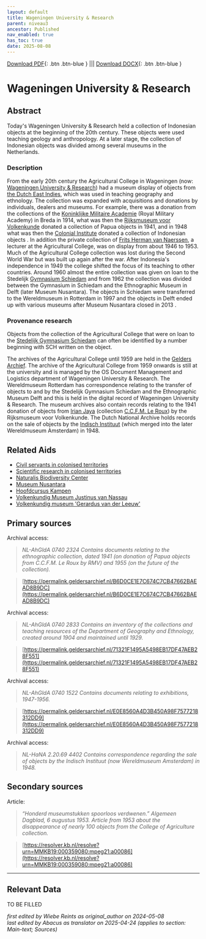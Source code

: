 ```yaml
---
layout: default
title: Wageningen University & Research
parent: niveau3
ancestor: Published
nav_enabled: true
has_toc: true
date: 2025-08-08
--- 
```



[Download PDF](https://raw.githubusercontent.com/colonial-heritage/research-guides-dev/refs/heads/main/EXPORTS/published/PDF/niveau3/English/WageningenUniversity.pdf){: .btn .btn-blue } |||    [Download DOCX](https://raw.githubusercontent.com/colonial-heritage/research-guides-dev/refs/heads/main/EXPORTS/published/DOCX/niveau3/English/WageningenUniversity.docx){: .btn .btn-blue }


# Wageningen University & Research


## Abstract

Today's Wageningen University & Research held a collection of Indonesian objects at the beginning of the 20th century. These objects were used teaching geology and anthropology. At a later stage, the collection of Indonesian objects was divided among several museums in the Netherlands.

### Description

From the early 20th century the Agricultural College in Wageningen (now: [Wageningen University & Research](https://www.wikidata.org/entity/Q422208)) had a museum display of objects from [the Dutch East Indies](https://sws.geonames.org/1643084), which was used in teaching geography and ethnology. The collection was expanded with acquisitions and donations by individuals, dealers and museums. For example, there was a donation from the collections of the [Koninklijke Militaire Academie](https://www.wikidata.org/entity/Q934782) (Royal Military Academy) in Breda in 1914, what was then the [Rijksmuseum voor Volkenkunde](https://www.wikidata.org/entity/Q17339437) donated a collection of Papua objects in 1941, and in 1948 what was then the [Colonial Institute](https://www.wikidata.org/entity/Q20967233) donated a collection of Indonesian objects . In addition the private collection of [Frits Herman van Naerssen](https://www.wikidata.org/entity/Q107598638), a lecturer at the Agricultural College, was on display from about 1946 to 1953. Much of the Agricultural College collection was lost during the Second World War but was built up again after the war. After Indonesia's independence in 1949 the college shifted the focus of its teaching to other countries. Around 1960 almost the entire collection was given on loan to the Stedelijk [Gymnasium Schiedam](https://www.wikidata.org/entity/Q2103808) and from 1962 the collection was divided between the Gymnasium in Schiedam and the Ethnographic Museum in Delft (later Museum Nusantara). The objects in Schiedam were transferred to the Wereldmuseum in Rotterdam in 1997 and the objects in Delft ended up with various museums after Museum Nusantara closed in 2013 .

### Provenance research

Objects from the collection of the Agricultural College that were on loan to the [Stedelijk Gymnasium Schiedam](https://www.wikidata.org/entity/Q2103808) can often be identified by a number beginning with SCH written on the object.

The archives of the Agricultural College until 1959 are held in the [Gelders Archief](https://permalink.geldersarchief.nl/7DF7829E889B4A8088B7051654B54E0A). The archive of the Agricultural College from 1959 onwards is still at the university and is managed by the OS Document Management and Logistics department of Wageningen University & Research. The Wereldmuseum Rotterdam has correspondence relating to the transfer of objects to and by the Stedelijk Gymnasium Schiedam and the Ethnographic Museum Delft and this is held in the digital record of Wageningen University & Research. The museum archives also contain records relating to the 1941 donation of objects from [Irian Jaya](https://sws.geonames.org/1996549) (collection [C.C.F.M. Le Roux](https://www.wikidata.org/entity/Q2605804)) by the Rijksmuseum voor Volkenkunde. The Dutch National Archive holds records on the sale of objects by the [Indisch Instituut](https://www.wikidata.org/entity/Q1796182) (which merged into the later Wereldmuseum Amsterdam) in 1948.


## Related Aids

 - [Civil servants in colonised territories](niveau2/English/CivilServants_20240316.yml)  
 - [Scientific research in colonised territories](niveau2/English/Science_20240821.yml)  
 - [Naturalis Biodiversity Center](niveau3/English/Naturalis_20270710.yml)  
 - [Museum Nusantara](niveau3/English/MNusantara_20250225.yml)  
 - [Hoofdcursus Kampen](niveau3/English/HoofdcursusKampen_20250513.yml)  
 - [Volkenkundig Museum Justinus van Nassau](niveau3/English/JustinusNassau_20250513.yml)  
 - [Volkenkundig museum 'Gerardus van der Leeuw'](niveau3/English/GerardusLeeuw_20250602.yml)  

## Primary sources

Archival access:
  > *NL-AhGldA 0740  2324*
  > _Contains documents relating to the ethnographic collection, dated 1941 (on donation of Papua objects from C.C.F.M. Le Roux by RMV) and 1955 (on the future of the collection)._  

  > [https://permalink.geldersarchief.nl/B6D0CE1E7C674C7CB47662BAEAD8B9DC](https://permalink.geldersarchief.nl/B6D0CE1E7C674C7CB47662BAEAD8B9DC)

Archival access:
  > *NL-AhGldA 0740  2833*
  > _Contains an inventory of the collections and teaching resources of the Department of Geography and Ethnology, created around 1904 and maintained until 1929._  

  > [https://permalink.geldersarchief.nl/71321F1495A5498EB17DF47AEB28F551](https://permalink.geldersarchief.nl/71321F1495A5498EB17DF47AEB28F551)

Archival access:
  > *NL-AhGldA 0740 1522*
  > _Contains documents relating to exhibitions, 1947-1956._  

  > [https://permalink.geldersarchief.nl/E0E8560A4D3B450A98F7577218312DD9](https://permalink.geldersarchief.nl/E0E8560A4D3B450A98F7577218312DD9)

Archival access:
  > *NL-HaNA  2.20.69 4402*
  > _Contains correspondence regarding the sale of objects by the Indisch Instituut (now Wereldmuseum Amsterdam) in 1948._  

  > 

## Secondary sources

Article:
  > *“Honderd museumstukken spoorloos verdwenen.” Algemeen Dagblad, 6 augustus 1953.*
  > _Article from 1953 about the disappearance of nearly 100 objects from the College of Agriculture collection._  

  > [https://resolver.kb.nl/resolve?urn=MMKB19:000359080:mpeg21:a00086](https://resolver.kb.nl/resolve?urn=MMKB19:000359080:mpeg21:a00086)



---
## Relevant Data 
TO BE FILLED

_first edited by Wiebe Reints as original_author on 2024-05-08_  
_last edited by Abacus as translator on 2025-04-24
(applies to section: Main-text; Sources)_
        